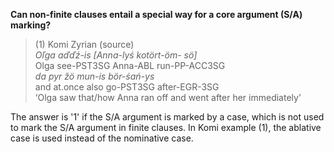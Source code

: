 **Can non-finite clauses entail a special way for a core argument (S/A) marking?**

>(1) Komi Zyrian (source)<br/>
>*Oľga  aďďź-is     [Anna-lyś kotört-öm- sö]*<br/>
>Olga  see-PST3SG   Anna-ABL run-PP-ACC3SG<br/>
>*da  pyr     žö    mun-is    bör-śań-ys*<br/>
>and at.once also  go-PST3SG after-EGR-3SG<br/>
>‘Olga saw that/how Anna ran off and went after her immediately’

The answer is '1' if the S/A argument is marked by a case, which is not used to mark the S/A argument in finite clauses. In Komi example (1), the ablative case is used instead of the nominative case.
